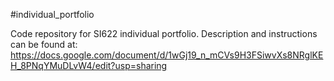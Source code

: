 #individual_portfolio

Code repository for SI622 individual portfolio.
Description and instructions can be found at:
https://docs.google.com/document/d/1wGj19_n_mCVs9H3FSiwvXs8NRglKEH_8PNqYMuDLvW4/edit?usp=sharing
